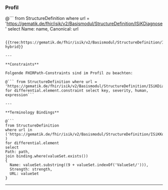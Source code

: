 ### Profil

@```
from StructureDefinition where url = 'https://gematik.de/fhir/isik/v2/Basismodul/StructureDefinition/ISiKDiagnose' select Name: name, Canonical: url
```

{{tree:https://gematik.de/fhir/isik/v2/Basismodul/StructureDefinition/ISiKDiagnose, hybrid}}

---

**Constraints**

Folgende FHIRPath-Constraints sind im Profil zu beachten:

@``` from StructureDefinition where url = 'https://gematik.de/fhir/isik/v2/Basismodul/StructureDefinition/ISiKDiagnose' for differential.element.constraint select key, severity, human, expression```

---

**Terminology Bindings**

@```
from StructureDefinition
where url in ('https://gematik.de/fhir/isik/v2/Basismodul/StructureDefinition/ISiKKontaktGesundheitseinrichtung' )
for differential.element
select
Path: path,
join binding.where(valueSet.exists())
{
  Name: valueSet.substring((9 + valueSet.indexOf('ValueSet/'))),
  Strength: strength,
  URL: valueSet
}
```

---

